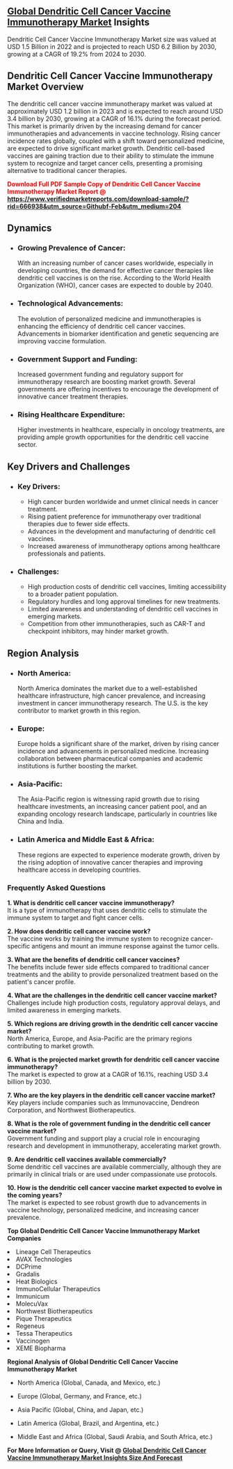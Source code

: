 <h2><a href="https://www.verifiedmarketreports.com/download-sample/?rid=666938&amp;utm_source=Githubf&amp;utm_medium=204" target="_blank">Global Dendritic Cell Cancer Vaccine Immunotherapy Market</a> Insights</h2><p>Dendritic Cell Cancer Vaccine Immunotherapy Market size was valued at USD 1.5 Billion in 2022 and is projected to reach USD 6.2 Billion by 2030, growing at a CAGR of 19.2% from 2024 to 2030.</p><p><h2>Dendritic Cell Cancer Vaccine Immunotherapy Market Overview</h2> <p>The dendritic cell cancer vaccine immunotherapy market was valued at approximately USD 1.2 billion in 2023 and is expected to reach around USD 3.4 billion by 2030, growing at a CAGR of 16.1% during the forecast period. This market is primarily driven by the increasing demand for cancer immunotherapies and advancements in vaccine technology. Rising cancer incidence rates globally, coupled with a shift toward personalized medicine, are expected to drive significant market growth. Dendritic cell-based vaccines are gaining traction due to their ability to stimulate the immune system to recognize and target cancer cells, presenting a promising alternative to traditional cancer therapies.</p> <p><strong><p><span class=""><span style="color: #ff0000;"><strong>Download Full PDF Sample Copy of Dendritic Cell Cancer Vaccine Immunotherapy Market Report</strong> @ </span><a href="https://www.verifiedmarketreports.com/download-sample/?rid=666938&amp;utm_source=Githubf-Feb&amp;utm_medium=204" target="_blank">https://www.verifiedmarketreports.com/download-sample/?rid=666938&amp;utm_source=Githubf-Feb&amp;utm_medium=204</a></span></p></strong></p> <h2>Dynamics</h2> <ul> <li><h3>Growing Prevalence of Cancer:</h3> With an increasing number of cancer cases worldwide, especially in developing countries, the demand for effective cancer therapies like dendritic cell vaccines is on the rise. According to the World Health Organization (WHO), cancer cases are expected to double by 2040.</li> <li><h3>Technological Advancements:</h3> The evolution of personalized medicine and immunotherapies is enhancing the efficiency of dendritic cell cancer vaccines. Advancements in biomarker identification and genetic sequencing are improving vaccine formulation.</li> <li><h3>Government Support and Funding:</h3> Increased government funding and regulatory support for immunotherapy research are boosting market growth. Several governments are offering incentives to encourage the development of innovative cancer treatment therapies.</li> <li><h3>Rising Healthcare Expenditure:</h3> Higher investments in healthcare, especially in oncology treatments, are providing ample growth opportunities for the dendritic cell vaccine sector.</li> </ul> <h2>Key Drivers and Challenges</h2> <ul> <li><h3>Key Drivers:</h3> <ul> <li>High cancer burden worldwide and unmet clinical needs in cancer treatment.</li> <li>Rising patient preference for immunotherapy over traditional therapies due to fewer side effects.</li> <li>Advances in the development and manufacturing of dendritic cell vaccines.</li> <li>Increased awareness of immunotherapy options among healthcare professionals and patients.</li> </ul> </li> <li><h3>Challenges:</h3> <ul> <li>High production costs of dendritic cell vaccines, limiting accessibility to a broader patient population.</li> <li>Regulatory hurdles and long approval timelines for new treatments.</li> <li>Limited awareness and understanding of dendritic cell vaccines in emerging markets.</li> <li>Competition from other immunotherapies, such as CAR-T and checkpoint inhibitors, may hinder market growth.</li> </ul> </li> </ul> <h2>Region Analysis</h2> <ul> <li><h3>North America:</h3> North America dominates the market due to a well-established healthcare infrastructure, high cancer prevalence, and increasing investment in cancer immunotherapy research. The U.S. is the key contributor to market growth in this region.</li> <li><h3>Europe:</h3> Europe holds a significant share of the market, driven by rising cancer incidence and advancements in personalized medicine. Increasing collaboration between pharmaceutical companies and academic institutions is further boosting the market.</li> <li><h3>Asia-Pacific:</h3> The Asia-Pacific region is witnessing rapid growth due to rising healthcare investments, an increasing cancer patient pool, and an expanding oncology research landscape, particularly in countries like China and India.</li> <li><h3>Latin America and Middle East & Africa:</h3> These regions are expected to experience moderate growth, driven by the rising adoption of innovative cancer therapies and improving healthcare access in developing countries.</li> </ul> <h3>Frequently Asked Questions</h3> <p><strong>1. What is dendritic cell cancer vaccine immunotherapy?</strong><br/> It is a type of immunotherapy that uses dendritic cells to stimulate the immune system to target and fight cancer cells.</p> <p><strong>2. How does dendritic cell cancer vaccine work?</strong><br/> The vaccine works by training the immune system to recognize cancer-specific antigens and mount an immune response against the tumor cells.</p> <p><strong>3. What are the benefits of dendritic cell cancer vaccines?</strong><br/> The benefits include fewer side effects compared to traditional cancer treatments and the ability to provide personalized treatment based on the patient's cancer profile.</p> <p><strong>4. What are the challenges in the dendritic cell cancer vaccine market?</strong><br/> Challenges include high production costs, regulatory approval delays, and limited awareness in emerging markets.</p> <p><strong>5. Which regions are driving growth in the dendritic cell cancer vaccine market?</strong><br/> North America, Europe, and Asia-Pacific are the primary regions contributing to market growth.</p> <p><strong>6. What is the projected market growth for dendritic cell cancer vaccine immunotherapy?</strong><br/> The market is expected to grow at a CAGR of 16.1%, reaching USD 3.4 billion by 2030.</p> <p><strong>7. Who are the key players in the dendritic cell cancer vaccine market?</strong><br/> Key players include companies such as Immunovaccine, Dendreon Corporation, and Northwest Biotherapeutics.</p> <p><strong>8. What is the role of government funding in the dendritic cell cancer vaccine market?</strong><br/> Government funding and support play a crucial role in encouraging research and development in immunotherapy, accelerating market growth.</p> <p><strong>9. Are dendritic cell vaccines available commercially?</strong><br/> Some dendritic cell vaccines are available commercially, although they are primarily in clinical trials or are used under compassionate use protocols.</p> <p><strong>10. How is the dendritic cell cancer vaccine market expected to evolve in the coming years?</strong><br/> The market is expected to see robust growth due to advancements in vaccine technology, personalized medicine, and increasing cancer prevalence.</p> </p><p><strong>Top Global Dendritic Cell Cancer Vaccine Immunotherapy Market Companies</strong></p><div data-test-id=""><p><li>Lineage Cell Therapeutics</li><li> AVAX Technologies</li><li> DCPrime</li><li> Gradalis</li><li> Heat Biologics</li><li> ImmunoCellular Therapeutics</li><li> Immunicum</li><li> MolecuVax</li><li> Northwest Biotherapeutics</li><li> Pique Therapeutics</li><li> Regeneus</li><li> Tessa Therapeutics</li><li> Vaccinogen</li><li> XEME Biopharma</li></p><div><strong>Regional Analysis of&nbsp;Global Dendritic Cell Cancer Vaccine Immunotherapy Market</strong></div><ul><li dir="ltr"><p dir="ltr">North America&nbsp;(Global, Canada, and Mexico, etc.)</p></li><li dir="ltr"><p dir="ltr">Europe (Global, Germany, and France, etc.)</p></li><li dir="ltr"><p dir="ltr">Asia Pacific&nbsp;(Global, China, and Japan, etc.)</p></li><li dir="ltr"><p dir="ltr">Latin America&nbsp;(Global, Brazil, and Argentina, etc.)</p></li><li dir="ltr">Middle East and Africa&nbsp;(Global, Saudi Arabia, and South Africa, etc.)</li></ul><p><strong>For More Information or Query, Visit @&nbsp;</strong><strong><a href="https://www.verifiedmarketreports.com/product/dendritic-cell-cancer-vaccine-immunotherapy-market/?utm_source=Githubf&amp;utm_medium=204" target="_blank">Global Dendritic Cell Cancer Vaccine Immunotherapy Market Insights Size And Forecast</a></strong></p></div>
